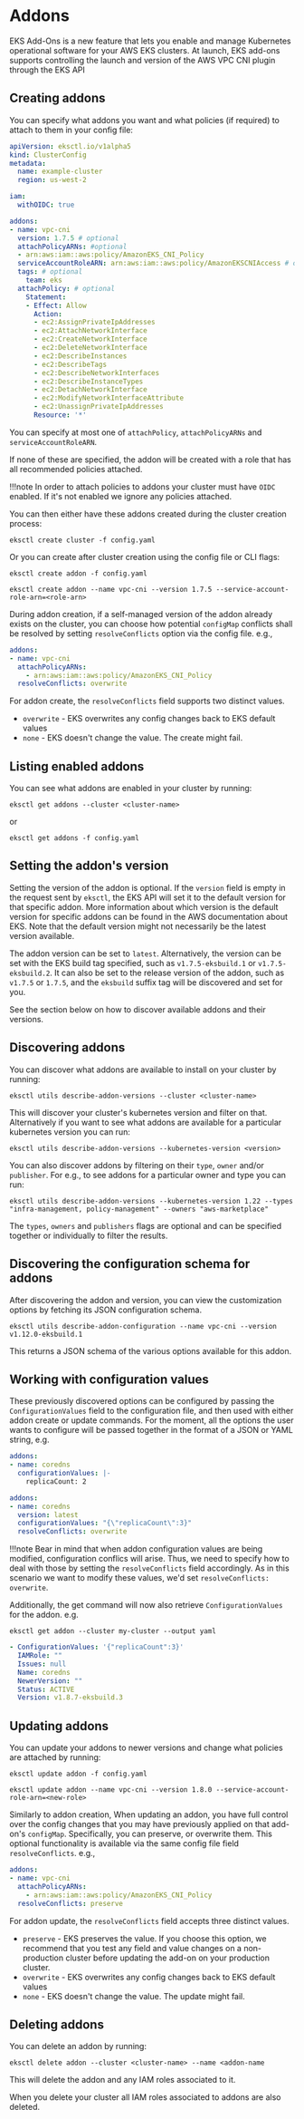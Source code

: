 # Addons

EKS Add-Ons is a new feature that lets you enable and manage Kubernetes operational
software for your AWS EKS clusters. At launch, EKS add-ons supports controlling the launch and version of the AWS VPC
CNI plugin through the EKS API

## Creating addons

You can specify what addons you want and what policies (if required) to attach to them in your config file:

```yaml
apiVersion: eksctl.io/v1alpha5
kind: ClusterConfig
metadata:
  name: example-cluster
  region: us-west-2

iam:
  withOIDC: true

addons:
- name: vpc-cni
  version: 1.7.5 # optional
  attachPolicyARNs: #optional
  - arn:aws:iam::aws:policy/AmazonEKS_CNI_Policy
  serviceAccountRoleARN: arn:aws:iam::aws:policy/AmazonEKSCNIAccess # optional
  tags: # optional
    team: eks
  attachPolicy: # optional
    Statement:
    - Effect: Allow
      Action:
      - ec2:AssignPrivateIpAddresses
      - ec2:AttachNetworkInterface
      - ec2:CreateNetworkInterface
      - ec2:DeleteNetworkInterface
      - ec2:DescribeInstances
      - ec2:DescribeTags
      - ec2:DescribeNetworkInterfaces
      - ec2:DescribeInstanceTypes
      - ec2:DetachNetworkInterface
      - ec2:ModifyNetworkInterfaceAttribute
      - ec2:UnassignPrivateIpAddresses
      Resource: '*'
```

You can specify at most one of `attachPolicy`, `attachPolicyARNs` and `serviceAccountRoleARN`.

If none of these are specified, the addon will be created with a role that has all recommended policies attached.

!!!note
    In order to attach policies to addons your cluster must have `OIDC` enabled. If it's not enabled we ignore any policies
    attached.


You can then either have these addons created during the cluster creation process:
```console
eksctl create cluster -f config.yaml
```

Or you can create after cluster creation using the config file or CLI flags:

```console
eksctl create addon -f config.yaml
```

```console
eksctl create addon --name vpc-cni --version 1.7.5 --service-account-role-arn=<role-arn>
```

During addon creation, if a self-managed version of the addon already exists on the cluster, you can choose how potential `configMap` conflicts shall be resolved by setting `resolveConflicts` option via the config file. e.g.,

```yaml
addons:
- name: vpc-cni
  attachPolicyARNs:
    - arn:aws:iam::aws:policy/AmazonEKS_CNI_Policy
  resolveConflicts: overwrite
```

For addon create, the `resolveConflicts` field supports two distinct values.

- `overwrite` - EKS overwrites any config changes back to EKS default values
- `none` - EKS doesn't change the value. The create might fail.

## Listing enabled addons

You can see what addons are enabled in your cluster by running:
```console
eksctl get addons --cluster <cluster-name>
```

or

```console
eksctl get addons -f config.yaml
```

## Setting the addon's version

Setting the version of the addon is optional. If the `version` field is empty in the request sent by `eksctl`, the EKS API will set it to the default version for that specific addon. More information about which version is the default version for specific addons can be found in the AWS documentation about EKS. Note that the default version might not necessarily be the latest version available.

The addon version can be set to `latest`. Alternatively, the version can be set with the EKS build tag specified, such as `v1.7.5-eksbuild.1` or `v1.7.5-eksbuild.2`. It can also be set to the release version of the addon, such as `v1.7.5` or `1.7.5`, and the `eksbuild` suffix tag will be discovered and set for you.

See the section below on how to discover available addons and their versions.

## Discovering addons
You can discover what addons are available to install on your cluster by running:
```console
eksctl utils describe-addon-versions --cluster <cluster-name>
```

This will discover your cluster's kubernetes version and filter on that. Alternatively if you want to see what
addons are available for a particular kubernetes version you can run:
```console
eksctl utils describe-addon-versions --kubernetes-version <version>
```

You can also discover addons by filtering on their `type`, `owner` and/or `publisher`.
For e.g., to see addons for a particular owner and type you can run:
```console
eksctl utils describe-addon-versions --kubernetes-version 1.22 --types "infra-management, policy-management" --owners "aws-marketplace"
```
The `types`, `owners` and `publishers` flags are optional and can be specified together or individually to filter the results.

## Discovering the configuration schema for addons
After discovering the addon and version, you can view the customization options by fetching its JSON configuration schema.

```console
eksctl utils describe-addon-configuration --name vpc-cni --version v1.12.0-eksbuild.1
```

This returns a JSON schema of the various options available for this addon.

## Working with configuration values
These previously discovered options can be configured by passing the `ConfigurationValues` field to the configuration file, and then used with either addon create or update commands. For the moment, all the options the user wants to configure will be passed together in the format of a JSON or YAML string, e.g.

```yaml
addons:
- name: coredns
  configurationValues: |-
    replicaCount: 2
```

```yaml
addons:
- name: coredns
  version: latest
  configurationValues: "{\"replicaCount\":3}"
  resolveConflicts: overwrite
```

!!!note
    Bear in mind that when addon configuration values are being modified, configuration conflics will arise.
    Thus, we need to specify how to deal with those by setting the `resolveConflicts` field accordingly.
    As in this scenario we want to modify these values, we'd set `resolveConflicts: overwrite`.

Additionally, the get command will now also retrieve `ConfigurationValues` for the addon. e.g.

```console
eksctl get addon --cluster my-cluster --output yaml
```
```yaml
- ConfigurationValues: '{"replicaCount":3}'
  IAMRole: ""
  Issues: null
  Name: coredns
  NewerVersion: ""
  Status: ACTIVE
  Version: v1.8.7-eksbuild.3
```

## Updating addons
You can update your addons to newer versions and change what policies are attached by running:
```console
eksctl update addon -f config.yaml
```

```console
eksctl update addon --name vpc-cni --version 1.8.0 --service-account-role-arn=<new-role>
```

Similarly to addon creation, When updating an addon, you have full control over the config changes that you may have previously applied on that add-on's `configMap`. Specifically, you can preserve, or overwrite them. This optional functionality is available via the same config file field `resolveConflicts`. e.g.,


```yaml
addons:
- name: vpc-cni
  attachPolicyARNs:
    - arn:aws:iam::aws:policy/AmazonEKS_CNI_Policy
  resolveConflicts: preserve
```

For addon update, the `resolveConflicts` field accepts three distinct values.

- `preserve` - EKS preserves the value. If you choose this option, we recommend that you test any field and value changes on a non-production cluster before updating the add-on on your production cluster.
- `overwrite` - EKS overwrites any config changes back to EKS default values
- `none` - EKS doesn't change the value. The update might fail.

## Deleting addons
You can delete an addon by running:
```console
eksctl delete addon --cluster <cluster-name> --name <addon-name
```
This will delete the addon and any IAM roles associated to it.

When you delete your cluster all IAM roles associated to addons are also deleted.
